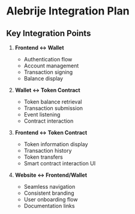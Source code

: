 # Alebrije Integration Plan

## Key Integration Points

1. **Frontend ↔ Wallet**
   - Authentication flow
   - Account management
   - Transaction signing
   - Balance display

2. **Wallet ↔ Token Contract**
   - Token balance retrieval
   - Transaction submission
   - Event listening
   - Contract interaction

3. **Frontend ↔ Token Contract**
   - Token information display
   - Transaction history
   - Token transfers
   - Smart contract interaction UI

4. **Website ↔ Frontend/Wallet**
   - Seamless navigation
   - Consistent branding
   - User onboarding flow
   - Documentation links 